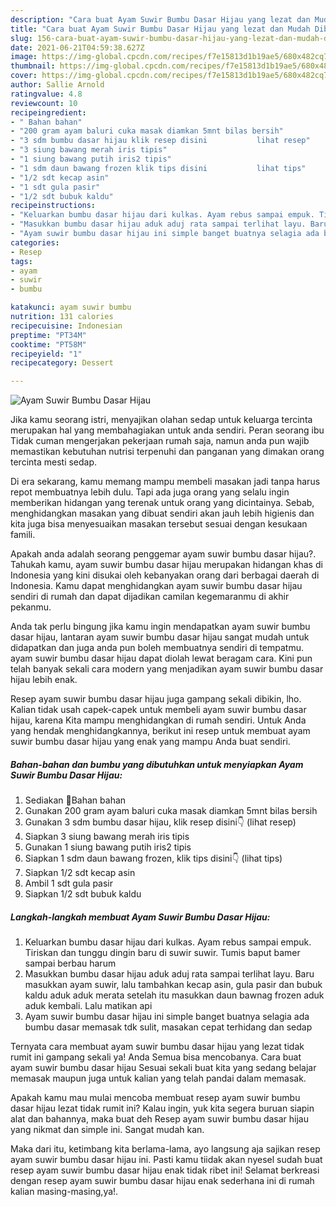 ```yaml
---
description: "Cara buat Ayam Suwir Bumbu Dasar Hijau yang lezat dan Mudah Dibuat"
title: "Cara buat Ayam Suwir Bumbu Dasar Hijau yang lezat dan Mudah Dibuat"
slug: 156-cara-buat-ayam-suwir-bumbu-dasar-hijau-yang-lezat-dan-mudah-dibuat
date: 2021-06-21T04:59:38.627Z
image: https://img-global.cpcdn.com/recipes/f7e15813d1b19ae5/680x482cq70/ayam-suwir-bumbu-dasar-hijau-foto-resep-utama.jpg
thumbnail: https://img-global.cpcdn.com/recipes/f7e15813d1b19ae5/680x482cq70/ayam-suwir-bumbu-dasar-hijau-foto-resep-utama.jpg
cover: https://img-global.cpcdn.com/recipes/f7e15813d1b19ae5/680x482cq70/ayam-suwir-bumbu-dasar-hijau-foto-resep-utama.jpg
author: Sallie Arnold
ratingvalue: 4.8
reviewcount: 10
recipeingredient:
- " Bahan bahan"
- "200 gram ayam baluri cuka masak diamkan 5mnt bilas bersih"
- "3 sdm bumbu dasar hijau klik resep disini           lihat resep"
- "3 siung bawang merah iris tipis"
- "1 siung bawang putih iris2 tipis"
- "1 sdm daun bawang frozen klik tips disini           lihat tips"
- "1/2 sdt kecap asin"
- "1 sdt gula pasir"
- "1/2 sdt bubuk kaldu"
recipeinstructions:
- "Keluarkan bumbu dasar hijau dari kulkas. Ayam rebus sampai empuk. Tiriskan dan tunggu dingin baru di suwir suwir. Tumis baput bamer sampai berbau harum"
- "Masukkan bumbu dasar hijau aduk aduj rata sampai terlihat layu. Baru masukkan ayam suwir, lalu tambahkan kecap asin, gula pasir dan bubuk kaldu aduk aduk merata setelah itu masukkan daun bawnag frozen aduk aduk kembali. Lalu matikan api"
- "Ayam suwir bumbu dasar hijau ini simple banget buatnya selagia ada bumbu dasar memasak tdk sulit, masakan cepat terhidang dan sedap"
categories:
- Resep
tags:
- ayam
- suwir
- bumbu

katakunci: ayam suwir bumbu 
nutrition: 131 calories
recipecuisine: Indonesian
preptime: "PT34M"
cooktime: "PT58M"
recipeyield: "1"
recipecategory: Dessert

---
```



![Ayam Suwir Bumbu Dasar Hijau](https://img-global.cpcdn.com/recipes/f7e15813d1b19ae5/680x482cq70/ayam-suwir-bumbu-dasar-hijau-foto-resep-utama.jpg)

Jika kamu seorang istri, menyajikan olahan sedap untuk keluarga tercinta merupakan hal yang membahagiakan untuk anda sendiri. Peran seorang ibu Tidak cuman mengerjakan pekerjaan rumah saja, namun anda pun wajib memastikan kebutuhan nutrisi terpenuhi dan panganan yang dimakan orang tercinta mesti sedap.

Di era  sekarang, kamu memang mampu membeli masakan jadi tanpa harus repot membuatnya lebih dulu. Tapi ada juga orang yang selalu ingin memberikan hidangan yang terenak untuk orang yang dicintainya. Sebab, menghidangkan masakan yang dibuat sendiri akan jauh lebih higienis dan kita juga bisa menyesuaikan masakan tersebut sesuai dengan kesukaan famili. 



Apakah anda adalah seorang penggemar ayam suwir bumbu dasar hijau?. Tahukah kamu, ayam suwir bumbu dasar hijau merupakan hidangan khas di Indonesia yang kini disukai oleh kebanyakan orang dari berbagai daerah di Indonesia. Kamu dapat menghidangkan ayam suwir bumbu dasar hijau sendiri di rumah dan dapat dijadikan camilan kegemaranmu di akhir pekanmu.

Anda tak perlu bingung jika kamu ingin mendapatkan ayam suwir bumbu dasar hijau, lantaran ayam suwir bumbu dasar hijau sangat mudah untuk didapatkan dan juga anda pun boleh membuatnya sendiri di tempatmu. ayam suwir bumbu dasar hijau dapat diolah lewat beragam cara. Kini pun telah banyak sekali cara modern yang menjadikan ayam suwir bumbu dasar hijau lebih enak.

Resep ayam suwir bumbu dasar hijau juga gampang sekali dibikin, lho. Kalian tidak usah capek-capek untuk membeli ayam suwir bumbu dasar hijau, karena Kita mampu menghidangkan di rumah sendiri. Untuk Anda yang hendak menghidangkannya, berikut ini resep untuk membuat ayam suwir bumbu dasar hijau yang enak yang mampu Anda buat sendiri.

<!--inarticleads1-->

##### Bahan-bahan dan bumbu yang dibutuhkan untuk menyiapkan Ayam Suwir Bumbu Dasar Hijau:

1. Sediakan  💞Bahan bahan
1. Gunakan 200 gram ayam baluri cuka masak diamkan 5mnt bilas bersih
1. Gunakan 3 sdm bumbu dasar hijau, klik resep disini👇           (lihat resep)
1. Siapkan 3 siung bawang merah iris tipis
1. Gunakan 1 siung bawang putih iris2 tipis
1. Siapkan 1 sdm daun bawang frozen, klik tips disini👇           (lihat tips)
1. Siapkan 1/2 sdt kecap asin
1. Ambil 1 sdt gula pasir
1. Siapkan 1/2 sdt bubuk kaldu




<!--inarticleads2-->

##### Langkah-langkah membuat Ayam Suwir Bumbu Dasar Hijau:

1. Keluarkan bumbu dasar hijau dari kulkas. Ayam rebus sampai empuk. Tiriskan dan tunggu dingin baru di suwir suwir. Tumis baput bamer sampai berbau harum
1. Masukkan bumbu dasar hijau aduk aduj rata sampai terlihat layu. Baru masukkan ayam suwir, lalu tambahkan kecap asin, gula pasir dan bubuk kaldu aduk aduk merata setelah itu masukkan daun bawnag frozen aduk aduk kembali. Lalu matikan api
1. Ayam suwir bumbu dasar hijau ini simple banget buatnya selagia ada bumbu dasar memasak tdk sulit, masakan cepat terhidang dan sedap




Ternyata cara membuat ayam suwir bumbu dasar hijau yang lezat tidak rumit ini gampang sekali ya! Anda Semua bisa mencobanya. Cara buat ayam suwir bumbu dasar hijau Sesuai sekali buat kita yang sedang belajar memasak maupun juga untuk kalian yang telah pandai dalam memasak.

Apakah kamu mau mulai mencoba membuat resep ayam suwir bumbu dasar hijau lezat tidak rumit ini? Kalau ingin, yuk kita segera buruan siapin alat dan bahannya, maka buat deh Resep ayam suwir bumbu dasar hijau yang nikmat dan simple ini. Sangat mudah kan. 

Maka dari itu, ketimbang kita berlama-lama, ayo langsung aja sajikan resep ayam suwir bumbu dasar hijau ini. Pasti kamu tiidak akan nyesel sudah buat resep ayam suwir bumbu dasar hijau enak tidak ribet ini! Selamat berkreasi dengan resep ayam suwir bumbu dasar hijau enak sederhana ini di rumah kalian masing-masing,ya!.

